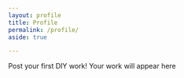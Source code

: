 ```yaml
---
layout: profile
title: Profile
permalink: /profile/
aside: true

---
```


Post your first DIY work!
Your work will appear here
